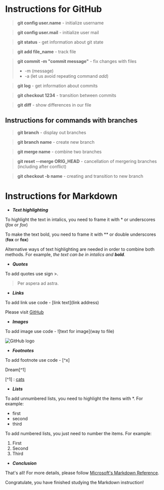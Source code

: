 # Instructions for GitHub

>**git config user.name** - initialize username

>**git config user.mail** - initialize user mail

>**git status** - get information about git state

>**git add file_name** - track file

>**git commit -m "commit message"** - fix changes with files
> - -m (message)
> - -a (let us avoid repeating command *add*)

>**git log** - get information about commits

>**git checkout 1234** - transition between commits

>**git diff** - show differences in our file

## Instructions for commands with branches

>**git branch** - display out branches

>**git branch name** - create new branch

>**git merge name** - combine two branches

>**git reset --merge ORIG_HEAD** - cancellation of mergering branches (including after conflict)

>**git checkout -b name** - creating and transition to new branch

# Instructions for Markdown

* **_Text highlighting_**

To highlight the text in intalics, you need to frame it with * or underscores (*fox* or _fox_)

To make the text bold, you need to frame it with ** or double underscores (**fox** or __fox__)

Alternative ways of text highlighting are needed in order to combine both methods. For example, _the text can be in intalics and **bold**_.

* **_Quotes_**

To add quotes use sign >.

> Per aspera ad astra.

* **_Links_**

To add link use code - [link text](link address)

Please visit [GitHub](https://desktop.github.com/)

* **_Images_**

To add image use code - ![text for image](way to file)

![GitHub logo](github-logo.png) 

* **_Footnotes_**

To add footnote use code - [^x]

Dream[^1]

[^1] : [cats](https://ru.wikipedia.org/wiki/%D0%9A%D0%BE%D1%88%D0%BA%D0%B0)

* **_Lists_**

To add unnumbered lists, you need to highlight the items with *.
For example:
* first
* second
* third 

To add numbered lists, you just need to number the items.
For example:
1. First
2. Second
3. Third

* **_Conclusion_**

That's all! For more details, please follow 
[Microsoft's Markdown Reference](https://learn.microsoft.com/ru-ru/contribute/markdown-reference).


Congratulate, you have finished studying the Markdown instruction!



